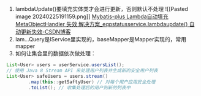1. lambdaUpdate()要填充实体类才会进行更新，否则默认不处理
![[Pasted image 20240225191159.png]]
[Mybatis-plus Lambda自动填充 MetaObjectHandler 失效 解决方案_eqpstatusservice.lambdaupdate() 自动更新失效-CSDN博客](https://blog.csdn.net/qq_33144515/article/details/116520938)
2. lam...Query是IService里实现的，baseMapper是Mapper实现的，常用mapper
3. 如何让集合里的数据依次做处理：
```java
List<User> users = userService.usersList();  
// 使用 Java 8 Stream API 来处理用户列表并生成新的安全用户列表  
List<User> safeUsers = users.stream()  
        .map(this::getSaftyUser) // 对每个用户应用安全处理  
        .toList(); // 收集处理后的用户到新的列表中
```

